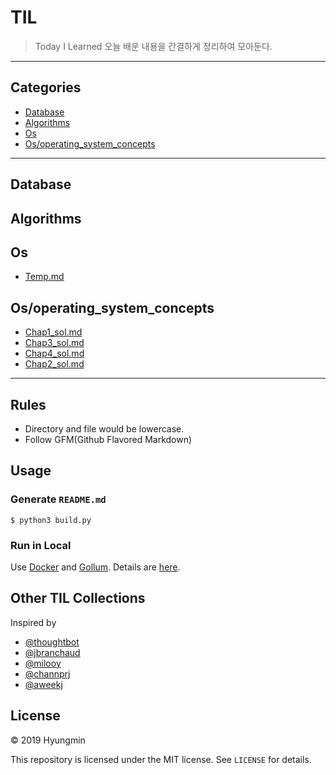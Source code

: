 
# TIL
> Today I Learned
오늘 배운 내용을 간결하게 정리하여 모아둔다.
---
## Categories
* [Database](#Database)
* [Algorithms](#Algorithms)
* [Os](#OS)
* [Os/operating_system_concepts](#OS/Operating_System_Concepts)

---

## Database

## Algorithms

## Os
* [Temp.md](OS/temp.md)

## Os/operating_system_concepts
* [Chap1_sol.md](OS/Operating_System_Concepts/Chap1_Sol.md)
* [Chap3_sol.md](OS/Operating_System_Concepts/Chap3_Sol.md)
* [Chap4_sol.md](OS/Operating_System_Concepts/Chap4_Sol.md)
* [Chap2_sol.md](OS/Operating_System_Concepts/Chap2_Sol.md)

---
## Rules
* Directory and file would be lowercase.
* Follow GFM(Github Flavored Markdown)
## Usage
### Generate `README.md`
```
$ python3 build.py
```
### Run in Local
Use [Docker](https://www.docker.com) and [Gollum](https://github.com/gollum/gollum). Details are [here](https://github.com/AWEEKJ/TIL/blob/master/docker/gollum-via-docker.md).
## Other TIL Collections
Inspired by
* [@thoughtbot](https://github.com/thoughtbot/til)
* [@jbranchaud](https://github.com/jbranchaud/til)
* [@milooy](https://github.com/milooy/TIL)
* [@channprj](https://github.com/channprj/TIL)
* [@aweekj](https://github.com/aweekj/TIL)

## License
© 2019 Hyungmin


This repository is licensed under the MIT license. See `LICENSE` for details.
